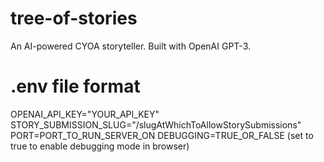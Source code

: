 # tree-of-stories
An AI-powered CYOA storyteller.
Built with OpenAI GPT-3.

# .env file format
OPENAI_API_KEY="YOUR_API_KEY"
STORY_SUBMISSION_SLUG="/slugAtWhichToAllowStorySubmissions"
PORT=PORT_TO_RUN_SERVER_ON
DEBUGGING=TRUE_OR_FALSE (set to true to enable debugging mode in browser)
